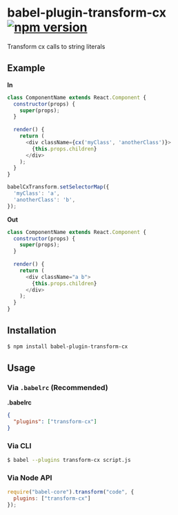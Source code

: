 # babel-plugin-transform-cx [![npm version](https://badge.fury.io/js/babel-plugin-transform-cx.svg)](https://www.npmjs.com/package/babel-plugin-transform-cx)

Transform cx calls to string literals

## Example

**In**

```javascript
class ComponentName extends React.Component {
  constructor(props) {
    super(props);
  }
  
  render() {
    return (
      <div className={cx('myClass', 'anotherClass')}>
        {this.props.children}
      </div>
    );
  }
}
```

```javascript
babelCxTransform.setSelectorMap({
  'myClass': 'a',
  'anotherClass': 'b',
});
```

**Out**

```javascript
class ComponentName extends React.Component {
  constructor(props) {
    super(props);
  }
  
  render() {
    return (
      <div className="a b">
        {this.props.children}
      </div>
    );
  }
}
```

## Installation

```sh
$ npm install babel-plugin-transform-cx
```

## Usage

### Via `.babelrc` (Recommended)

**.babelrc**

```json
{
  "plugins": ["transform-cx"]
}
```

### Via CLI

```sh
$ babel --plugins transform-cx script.js
```

### Via Node API

```javascript
require("babel-core").transform("code", {
  plugins: ["transform-cx"]
});
```
